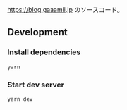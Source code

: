 https://blog.gaaamii.jp のソースコード。

## Development

### Install dependencies
```
yarn
```

### Start dev server
```
yarn dev
```
